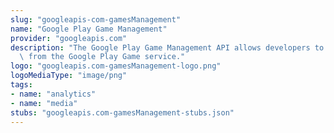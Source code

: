 ```yaml
---
slug: "googleapis-com-gamesManagement"
name: "Google Play Game Management"
provider: "googleapis.com"
description: "The Google Play Game Management API allows developers to manage resources\
  \ from the Google Play Game service."
logo: "googleapis.com-gamesManagement-logo.png"
logoMediaType: "image/png"
tags:
- name: "analytics"
- name: "media"
stubs: "googleapis.com-gamesManagement-stubs.json"
---
```

